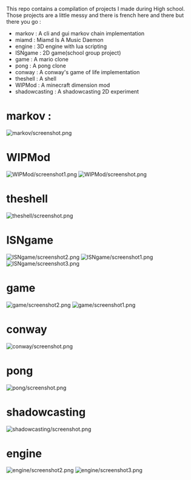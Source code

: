 This repo contains a compilation of projects I made during High school. Those projects are a little messy and there is french here and there but there you go :
- markov : A cli and gui markov chain implementation
- miamd : Miamd Is A Music Daemon
- engine : 3D engine with lua scripting
- ISNgame : 2D game(school group project)
- game : A mario clone
- pong : A pong clone
- conway : A conway's game of life implementation
- theshell : A shell
- WIPMod : A minecraft dimension mod
- shadowcasting : A shadowcasting 2D experiment

# markov :
![markov/screenshot.png](./markov/screenshot.png)

# WIPMod
![WIPMod/screenshot1.png](./WIPMod/screenshot1.png)
![WIPMod/screenshot.png](./WIPMod/screenshot.png)

# theshell
![theshell/screenshot.png](./theshell/screenshot.png)

# ISNgame
![ISNgame/screenshot2.png](./ISNgame/screenshot2.png)
![ISNgame/screenshot1.png](./ISNgame/screenshot1.png)
![ISNgame/screenshot3.png](./ISNgame/screenshot3.png)

# game
![game/screenshot2.png](./game/screenshot2.png)
![game/screenshot1.png](./game/screenshot1.png)

# conway
![conway/screenshot.png](./conway/screenshot.png)

# pong
![pong/screenshot.png](./pong/screenshot.png)

# shadowcasting
![shadowcasting/screenshot.png](./shadowcasting/screenshot.png)

# engine
![engine/screenshot2.png](./engine/screenshot2.png)
![engine/screenshot3.png](./engine/screenshot3.png)
